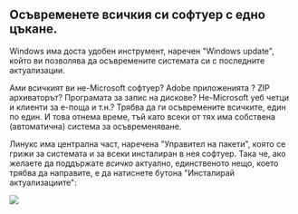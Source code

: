 

<div id="corps">

<h2>Осъвременете всичкия си софтуер с едно цъкане.</h2>

Windows има доста удобен инструмент, наречен "Windows update", който ви позволява да осъвремените системата си с последните актуализации.

Ами всичкият ви не-Microsoft софтуер? Adobe приложенията ? 
ZIP архиваторът? Програмата за запис на дискове? Не-Microsoft уеб четци и клиенти за е-поща и т.н.? Трябва да ги осъвремените всичките, един по един. И това отнема време, тъй като всеки от тях има собствена (автоматична) система за осъвременяване.

Линукс има централна част, наречена "Управител на пакети", която се грижи за системата и за всеки инсталиран в нея софтуер. Така че, ако желаете да поддържате <i>всичко</i> актуално, единственото нещо, което трябва да направите, е да натиснете бутона "Инсталирай актуализациите":

<img src="Images/global_update.png" />

</div>


